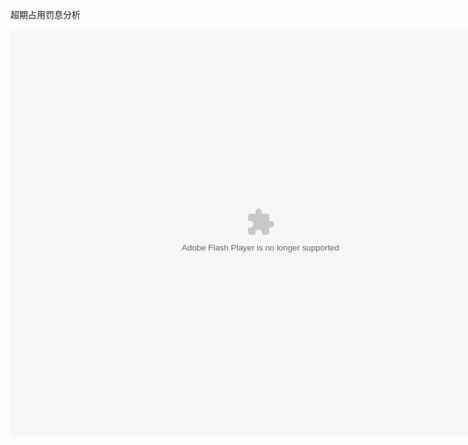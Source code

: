 超期占用罚息分析

<embed src="http://resource.3cwdb.com/kailong-donghua/V400301201106010200.swf" width="800" height="650"  pluginspage="http://www.macromedia.com/go/getflashplayer" 
type="application/x-shockwave-flash" ></embed>

